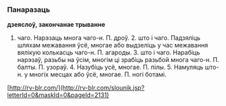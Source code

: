### Панаразаць
**дзеяслоў, закончанае трыванне**

1. чаго. Нарэзаць многа чаго-н. П. дроў. 2. што і чаго. Падзяліць шляхам межавання ўсё, многае або выдзеліць у час межавання вялікую колькасць чаго-н. П. агароды. З. што і чаго. Нарабіць нарэзаў, разьбы на ўсім, многім ці зрабіць разьбой многа чаго-н. П. балты. П. узораў. 4. Назубіць усё, многае. П. пілы. 5. Намуляць што-н. у многіх месцах або ўсё, многае. П. ногі ботамі.

<a rel="author">[http://rv-blr.com/](http://rv-blr.com/slounik.jsp?letterId=0&maskId=0&pageId=2131)</a>
